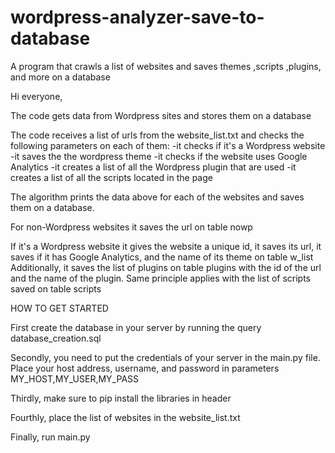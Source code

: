 # wordpress-analyzer-save-to-database
A program that crawls a list of websites and saves themes ,scripts ,plugins, and more on a database


Hi everyone,

The code gets data from Wordpress sites and stores them on a database

The code receives a list of urls from the website_list.txt and checks the following parameters on each of them:
	-it checks if it's a Wordpress website
	-it saves the the wordpress theme
	-it checks if the website uses Google Analytics
	-it creates a list of all the Wordpress plugin that are used
	-it creates a list of all the scripts located in the page

The algorithm prints the data above for each of the websites and saves them on a database.

For non-Wordpress websites it saves the url on table nowp

If it's a Wordpress website it gives the website a unique id, it saves its url, it saves if it has Google Analytics, and the name of its theme on table w_list
Additionally, it saves the list of plugins on table plugins with the id of the url and the name of the plugin.
Same principle applies with the list of scripts saved on table scripts

HOW TO GET STARTED

First create the database in your server by running the query database_creation.sql

Secondly, you need to put the credentials of your server in the main.py file. Place your host address, username, and password in parameters
MY_HOST,MY_USER,MY_PASS

Thirdly, make sure to pip install the libraries in header

Fourthly, place the list of websites in the website_list.txt

Finally, run main.py
	
